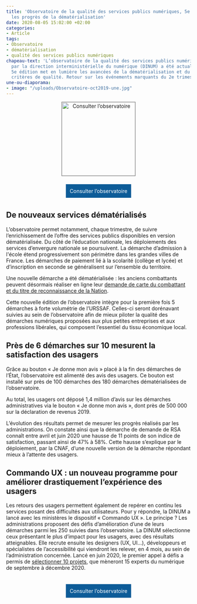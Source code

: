 ```yaml
---
title: 'Observatoire de la qualité des services publics numériques, 5e édition : découvrez
  les progrès de la dématérialisation'
date: 2020-08-05 15:02:00 +02:00
categories:
- Article
tags:
- Observatoire
- dématérialisation
- qualité des services publics numériques
chapeau-text: 'L’observatoire de la qualité des services publics numériques, piloté
  par la direction interministérielle du numérique (DINUM) a été actualisé. Cette
  5e édition met en lumière les avancées de la dématérialisation et du respect des
  critères de qualité. Retour sur les événements marquants du 2e trimestre 2020. '
une-ou-diaporama:
- image: "/uploads/Observatoire-oct2019-une.jpg"
---
```


<style>
.button {
background-color: #0d5c98;
border: 1px solid white;
color: white;
padding: 10px 10px;
text-align: center;
text-decoration: none;
display: inline-block;
font-style: normal;
margin: 4px 2px;
cursor: pointer;
}
</style>

<p align="center"><a href="https://observatoire.numerique.gouv.fr/observatoire/"><img src="/uploads/observatoire_aout_2020.png" width="200" style="border:1px solid gray" align="center" alt="Consulter l’observatoire"/></a>
<br>
<br>
<a href="https://observatoire.numerique.gouv.fr/observatoire/" class="button">Consulter l’observatoire</a></p>

## De nouveaux services dématérialisés

L’observatoire permet notamment, chaque trimestre, de suivre l’enrichissement de l’offre des services publics disponibles en version dématérialisée.
Du côté de l’éducation nationale, les déploiements des services d’envergure nationale se poursuivent. La démarche d’admission à l'école étend progressivement son périmètre dans les grandes villes de France. Les démarches de paiement lié à la scolarité (collège et lycée) et d’inscription en seconde se généralisent sur l’ensemble du territoire.

Une nouvelle démarche a été dématérialisée : les anciens combattants peuvent désormais réaliser en ligne leur [demande de carte du combattant et du titre de reconnaissance de la Nation](https://www.onac-vg.fr/demarches/carte-du-combattant).

Cette nouvelle édition de l’observatoire intègre pour la première fois 5 démarches à forte volumétrie de l’URSSAF. Celles-ci seront dorénavant suivies au sein de l’observatoire afin de mieux piloter la qualité des démarches numériques proposées aux plus petites entreprises et aux professions libérales, qui composent l’essentiel du tissu économique local.

## Près de 6 démarches sur 10 mesurent la satisfaction des usagers

Grâce au bouton « Je donne mon avis » placé à la fin des démarches de l’État, l’observatoire est alimenté des avis des usagers.  Ce bouton est installé sur près de 100 démarches des 180 démarches dématérialisées de l’observatoire.

Au total, les usagers ont déposé 1,4 million d’avis sur les démarches administratives via le bouton « Je donne mon avis », dont près de 500 000 sur la déclaration de revenus 2019.

L’évolution des résultats permet de mesurer les progrès réalisés par les administrations. On constate ainsi que la démarche de demande de RSA connaît entre avril et juin 2020 une hausse de 11 points de son indice de satisfaction, passant ainsi de 47% à 58%. Cette hausse s’explique par le déploiement, par la CNAF, d’une nouvelle version de la démarche répondant mieux à l’attente des usagers.

## Commando UX : un nouveau programme pour améliorer drastiquement l’expérience des usagers

Les retours des usagers permettent également de repérer en continu les services posant des difficultés aux utilisateurs. Pour y répondre, la DINUM a lancé avec les ministères le dispositif « Commando UX ».
Le principe ? Les administrations proposent des défis d’amélioration d’une de leurs démarches parmi les 250 suivies dans l’observatoire. La DINUM sélectionne ceux présentant le plus d’impact pour les usagers, avec des résultats atteignables. Elle recrute ensuite les designers (UX, UI…), développeurs et spécialistes de l’accessibilité qui viendront les relever, en 4 mois, au sein de l’administration concernée. Lancé en juin 2020, le premier appel à défis a permis de [sélectionner 10 projets](https://design.numerique.gouv.fr/commando-ux/), que mèneront 15 experts du numérique de septembre à décembre 2020. 
<br>
<br>

<p align="center"><a href="https://observatoire.numerique.gouv.fr/observatoire/" class="button">Consulter l’observatoire</a></p>